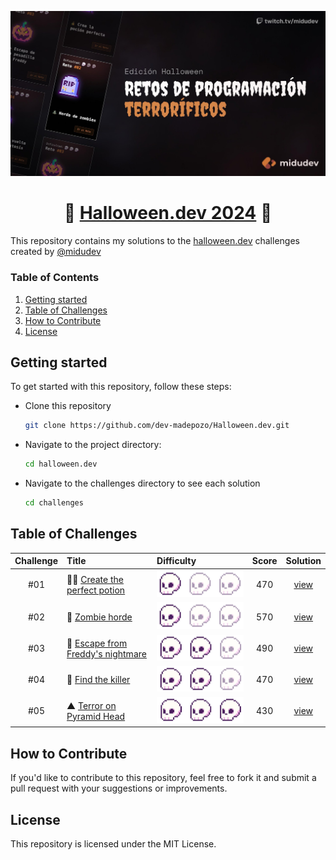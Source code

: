 <div align="center">

![Hero image](/assets/hero.jpg)

# 👻 [Halloween.dev 2024](https://www.halloween.dev/) 🎃

</div>

This repository contains my solutions to the [halloween.dev](https://www.halloween.dev/) challenges created by [@midudev](https://midu.dev/)

### Table of Contents

1. [Getting started](#getting-started)
2. [Table of Challenges](#table-of-challenges)
3. [How to Contribute](#how-to-contribute)
4. [License](#list-of-challenges)

## Getting started

To get started with this repository, follow these steps:

- Clone this repository

  ```bash
  git clone https://github.com/dev-madepozo/Halloween.dev.git
  ```

- Navigate to the project directory:

  ```bash
  cd halloween.dev
  ```

- Navigate to the challenges directory to see each solution

  ```bash
  cd challenges
  ```

## Table of Challenges

|  Challenge  | Title                                                                       | Difficulty                    | Score | Solution                                          |
| :---------: | :-------------------------------------------------------------------------- | :---------------------------- | :---: | :-----------------------------------------------: |
| #01         | 🧙‍♀️ [Create the perfect potion](https://www.halloween.dev/retos/2024/1)      | ![easy](/assets/easy.png)     | 470   | [view](/challenges/01-create-the-perfect-potion/) |
| #02         | 🧟 [Zombie horde](https://www.halloween.dev/retos/2024/2)                   | ![easy](/assets/easy.png)     | 570   | [view](/challenges/02-zombie-horde/)              |
| #03         | 🛌 [Escape from Freddy's nightmare](https://www.halloween.dev/retos/2024/3) | ![normal](/assets/normal.png) | 490   | [view](/challenges/challenge03.js)                |
| #04         | 🔪 [Find the killer](https://www.halloween.dev/retos/2024/4)                | ![normal](/assets/normal.png) | 470   | [view](/challenges/04-find-the-killer/)           |
| #05         | ▲  [Terror on Pyramid Head](https://www.halloween.dev/retos/2024/5)         | ![hard](/assets/hard.png)     | 430   | [view](/challenges/05-terror-on-pyramid-head/)    |

## How to Contribute

If you'd like to contribute to this repository, feel free to fork it and submit a pull request with your suggestions or improvements.

## License

This repository is licensed under the MIT License.
